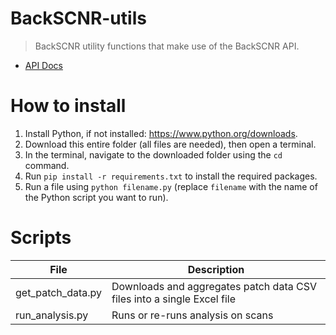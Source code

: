 # BackSCNR-utils

> BackSCNR utility functions that make use of the BackSCNR API.

- [API Docs](https://api.backscnr.com/api/docs/)

# How to install

1. Install Python, if not installed: https://www.python.org/downloads.
2. Download this entire folder (all files are needed), then open a terminal.
3. In the terminal, navigate to the downloaded folder using the `cd` command.
4. Run `pip install -r requirements.txt` to install the required packages.
5. Run a file using `python filename.py` (replace `filename` with the name of the Python script you want to run).

# Scripts

| File              | Description                                                            |
| ----------------- | ---------------------------------------------------------------------- |
| get_patch_data.py | Downloads and aggregates patch data CSV files into a single Excel file |
| run_analysis.py   | Runs or re-runs analysis on scans                                      |
